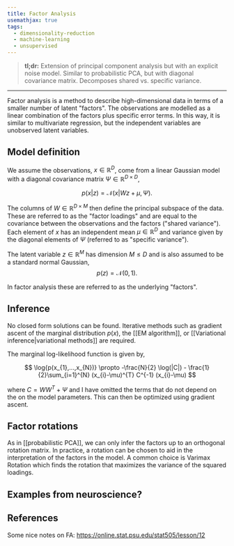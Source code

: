 ```yaml
---
title: Factor Analysis
usemathjax: true
tags:
  - dimensionality-reduction
  - machine-learning
  - unsupervised
---
```

> **tl;dr:** Extension of principal component analysis but with an explicit noise model. Similar to probabilistic PCA, but with diagonal covariance matrix. Decomposes shared vs. specific variance. 
---

Factor analysis is a method to describe high-dimensional data in terms of a smaller number of latent "factors". The observations are modelled as a linear combination of the factors plus specific error terms. In this way, it is similar to multivariate regression, but the independent variables are unobserved latent variables. 


## Model definition

We assume the observations, $x\in\mathbb{R}^{D}$, come from a linear Gaussian model with a diagonal covariance matrix $\Psi\in\mathbb{R}^{D\times D}$,

$$p(x|z)=\mathcal{N}(x|Wz+\mu, \Psi).$$

The columns of $W\in\mathbb{R}^{D \times M}$ then define the principal subspace of the data. These are referred to as the "factor loadings" and are equal to the covariance between the observations and the factors ("shared variance"). Each element of $x$ has an independent mean $\mu\in\mathbb{R}^{D}$ and variance given by the diagonal elements of $\Psi$ (referred to as "specific variance"). 

The latent variable $z\in \mathbb{R}^{M}$ has dimension $M\leq D$ and is also assumed to be a standard normal Gaussian,
$$p(z) = \mathcal{N}(0, 1).$$

In factor analysis these are referred to as the underlying "factors". 

## Inference

No closed form solutions can be found. Iterative methods such as gradient ascent of the marginal distribution $p(x)$, the [[EM algorithm]], or [[Variational inference|variational methods]] are required. 

The marginal log-likelihood function is given by, 


$$
\log{p(x_{1},...,x_{N})} \propto  -\frac{N}{2} \log(|C|) - \frac{1}{2}\sum_{i=1}^{N} (x_{i}-\mu)^{T} C^{-1} (x_{i}-\mu)
$$

where $C=WW^{T} + \Psi$ and I have omitted the terms that do not depend on the on the model parameters. This can then be optimized using gradient ascent. 

## Factor rotations

As in [[probabilistic PCA]], we can only infer the factors up to an orthogonal rotation matrix. In practice, a rotation can be chosen to aid in the interpretation of the factors in the model. A common choice is Varimax Rotation which finds the rotation that maximizes the variance of the squared loadings. 



## Examples from neuroscience?


## References

Some nice notes on FA:
https://online.stat.psu.edu/stat505/lesson/12


